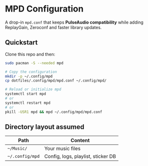 # MPD Configuration

A drop-in `mpd.conf` that keeps **PulseAudio compatibility** while adding
ReplayGain, Zeroconf and faster library updates.

## Quickstart

Clone this repo and then:

```sh
sudo pacman -S --needed mpd

# Copy the configuration
mkdir -p ~/.config/mpd
cp dotfiles/.config/mpd/mpd.conf ~/.config/mpd/

# Reload or initialize mpd
systemctl start mpd
# or
systemctl restart mpd
# or
pkill -USR1 mpd && mpd ~/.config/mpd/mpd.conf
```

## Directory layout assumed

| Path            | Content                            |
| --------------- | ---------------------------------- |
| `~/Music/`      | Your music files                   |
| `~/.config/mpd` | Config, logs, playlist, sticker DB |
